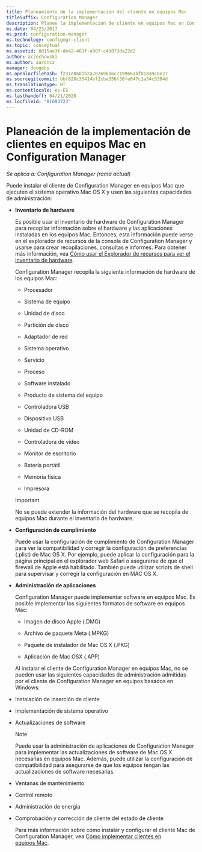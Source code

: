 ```yaml
---
title: Planeamiento de la implementación del cliente en equipos Mac
titleSuffix: Configuration Manager
description: Planee la implementación de cliente en equipos Mac en Configuration Manager.
ms.date: 04/23/2017
ms.prod: configuration-manager
ms.technology: configmgr-client
ms.topic: conceptual
ms.assetid: 8d15ae3f-de42-461f-a907-c43873da22d2
author: aczechowski
ms.author: aaroncz
manager: dougeby
ms.openlocfilehash: f231e0681b2a202696b6c719966abf818a9c8e27
ms.sourcegitcommit: bbf820c35414bf2cba356f30fe047c1a34c5384d
ms.translationtype: HT
ms.contentlocale: es-ES
ms.lasthandoff: 04/21/2020
ms.locfileid: "81693723"
---
```

# <a name="planning-for-client-deployment-to-mac-computers-in-configuration-manager"></a>Planeación de la implementación de clientes en equipos Mac en Configuration Manager

*Se aplica a: Configuration Manager (rama actual)*

Puede instalar el cliente de Configuration Manager en equipos Mac que ejecuten el sistema operativo Mac OS X y usen las siguientes capacidades de administración:  

- **Inventario de hardware**  

   Es posible usar el inventario de hardware de Configuration Manager para recopilar información sobre el hardware y las aplicaciones instaladas en los equipos Mac. Entonces, esta información puede verse en el explorador de recursos de la consola de Configuration Manager y usarse para crear recopilaciones, consultas e informes. Para obtener más información, vea [Cómo usar el Explorador de recursos para ver el inventario de hardware](../../../../core/clients/manage/inventory/use-resource-explorer-to-view-hardware-inventory.md).  

   Configuration Manager recopila la siguiente información de hardware de los equipos Mac:  

  -   Procesador  

  -   Sistema de equipo  

  -   Unidad de disco  

  -   Partición de disco  

  -   Adaptador de red  

  -   Sistema operativo  

  -   Servicio  

  -   Proceso  

  -   Software instalado  

  -   Producto de sistema del equipo  

  -   Controladora USB  

  -   Dispositivo USB  

  -   Unidad de CD-ROM  

  -   Controladora de vídeo  

  -   Monitor de escritorio  

  -   Batería portátil  

  -   Memoria física  

  -   Impresora  

  > [!IMPORTANT]  
  >  No se puede extender la información del hardware que se recopila de equipos Mac durante el inventario de hardware.  

- **Configuración de cumplimiento**  

   Puede usar la configuración de cumplimiento de Configuration Manager para ver la compatibilidad y corregir la configuración de preferencias (.plist) de Mac OS X. Por ejemplo, puede aplicar la configuración para la página principal en el explorador web Safari o asegurarse de que el firewall de Apple está habilitado. También puede utilizar scripts de shell para supervisar y corregir la configuración en MAC OS X.  

- **Administración de aplicaciones**  

   Configuration Manager puede implementar software en equipos Mac. Es posible implementar los siguientes formatos de software en equipos Mac:  

  -   Imagen de disco Apple (.DMG)  

  -   Archivo de paquete Meta (.MPKG)  

  -   Paquete de instalador de Mac OS X (.PKG)  

  -   Aplicación de Mac OSX (.APP)  

  Al instalar el cliente de Configuration Manager en equipos Mac, no se pueden usar las siguientes capacidades de administración admitidas por el cliente de Configuration Manager en equipos basados en Windows:  

- Instalación de inserción de cliente  

- Implementación de sistema operativo  

- Actualizaciones de software  

  > [!NOTE]  
  >  Puede usar la administración de aplicaciones de Configuration Manager para implementar las actualizaciones de software de Mac OS X necesarias en equipos Mac. Además, puede utilizar la configuración de compatibilidad para asegurarse de que los equipos tengan las actualizaciones de software necesarias.  

- Ventanas de mantenimiento  

- Control remoto  

- Administración de energía  

- Comprobación y corrección de cliente del estado de cliente  

  Para más información sobre cómo instalar y configurar el cliente Mac de Configuration Manager, vea [Cómo implementar clientes en equipos Mac](../../../../core/clients/deploy/deploy-clients-to-macs.md).
